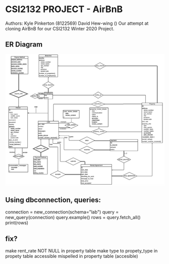 # CSI2132 PROJECT - AirBnB 
Authors: Kyle Pinkerton (8122569) David Hew-wing ()
Our attempt at cloning AirBnB for our CSI2132 Winter 2020 Project.

## ER Diagram
<img src="./docs/ERDiagram.png"/>

## Using dbconnection, queries:
connection = new_connection(schema="lab")
query = new_query(connection)
query.example()
rows = query.fetch_all()
print(rows)

## fix?
make rent_rate NOT NULL in property table
make type to propety_type in propety table
accessible mispelled in property table (accesible)